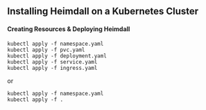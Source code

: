 ## Installing Heimdall on a Kubernetes Cluster

#### Creating Resources & Deploying Heimdall
```
kubectl apply -f namespace.yaml
kubectl apply -f pvc.yaml
kubectl apply -f deployment.yaml
kubectl apply -f service.yaml
kubectl apply -f ingress.yaml
```
or
```
kubectl apply -f namespace.yaml
kubectl apply -f .
```
